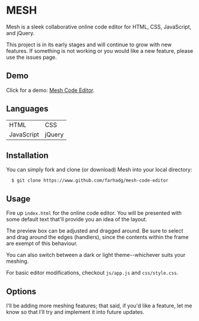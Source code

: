 MESH 
====

Mesh is a sleek collaborative online code editor for HTML, CSS, JavaScript, and jQuery.

This project is in its early stages and will continue to grow with new features. If something is not working or you would like a new feature, please use the issues page.

## Demo

Click for a demo: <a href="http://farhadg.github.io/mesh-code-editor" target="_blank">Mesh Code Editor</a>.

## Languages

<table>
<tr>
<td>HTML</td>
<td>CSS</td>
</tr>

<tr>
<td>JavaScript</td>
<td>jQuery</td>
</tr>
</table>

## Installation

You can simply fork and clone (or download) Mesh into your local directory:

```
  $ git clone https://www.github.com/farhadg/mesh-code-editor
```

## Usage

Fire up `index.html` for the online code editor. You will be presented with some default text that'll provide you an idea of the layout.

The preview box can be adjusted and dragged around. Be sure to select and drag around the edges (handlers), since the contents within the frame are exempt of this behaviour.

You can also switch between a dark or light theme--whichever suits your meshing.

For basic editor modifications, checkout `js/app.js` and `css/style.css`.

## Options

I'll be adding more meshing features; that said, if you'd like a feature, let me know so that I'll try and implement it into future updates.